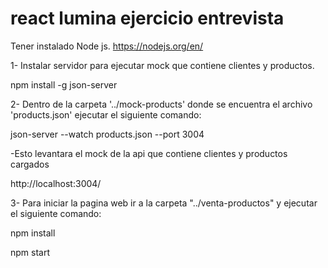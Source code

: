 # react lumina ejercicio entrevista

Tener instalado Node js.
https://nodejs.org/en/

1- Instalar servidor para ejecutar mock que contiene clientes y productos.

npm install -g json-server

2- Dentro de la carpeta '../mock-products' donde se encuentra el archivo 'products.json' ejecutar el siguiente comando:

json-server --watch products.json --port 3004
 
 -Esto levantara el mock de la api que contiene clientes y productos cargados
   
   http://localhost:3004/

3- Para iniciar la pagina web ir a la carpeta "../venta-productos" y ejecutar el siguiente comando:

npm install

npm start
